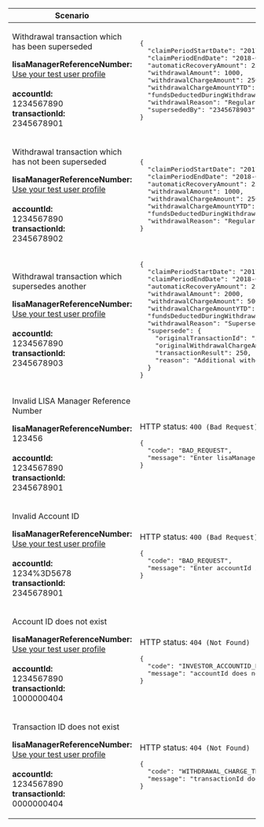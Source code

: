 <table>
    <col width="40%">
    <col width="60%">
    <thead>
        <tr>
            <th>Scenario</th>
            <th>Response</th>
        </tr>
    </thead>
    <tbody>
        <tr>
            <td>
                <p>Withdrawal transaction which has been superseded</p>
                <p class="code--block">
                    <strong>lisaManagerReferenceNumber:</strong><br>
                    <a href="#testing">Use your test user profile</a><br>
                    <br>
                    <strong>accountId:</strong><br>1234567890
                    <br>
                    <strong>transactionId:</strong><br>2345678901
                </p>
            </td>
            <td>
<pre class="code--block">
{
  "claimPeriodStartDate": "2017-12-06",
  "claimPeriodEndDate": "2018-01-05",
  "automaticRecoveryAmount": 250,
  "withdrawalAmount": 1000,
  "withdrawalChargeAmount": 250,
  "withdrawalChargeAmountYTD": 500,
  "fundsDeductedDuringWithdrawal": true,
  "withdrawalReason": "Regular withdrawal",
  "supersededBy": "2345678903"
}
</pre>
            </td>
        </tr>
        <tr>
            <td>
                <p>Withdrawal transaction which has not been superseded</p>
                <p class="code--block">
                    <strong>lisaManagerReferenceNumber:</strong><br>
                    <a href="#testing">Use your test user profile</a><br>
                    <br>
                    <strong>accountId:</strong><br>1234567890
                    <br>
                    <strong>transactionId:</strong><br>2345678902
                </p>
            </td>
            <td>
<pre class="code--block">
{
  "claimPeriodStartDate": "2017-12-06",
  "claimPeriodEndDate": "2018-01-05",
  "automaticRecoveryAmount": 250,
  "withdrawalAmount": 1000,
  "withdrawalChargeAmount": 250,
  "withdrawalChargeAmountYTD": 500,
  "fundsDeductedDuringWithdrawal": true,
  "withdrawalReason": "Regular withdrawal"
}
</pre>
            </td>
        </tr>
        <tr>
            <td>
                <p>Withdrawal transaction which supersedes another</p>
                <p class="code--block">
                    <strong>lisaManagerReferenceNumber:</strong><br>
                    <a href="#testing">Use your test user profile</a><br>
                    <br>
                    <strong>accountId:</strong><br>1234567890
                    <br>
                    <strong>transactionId:</strong><br>2345678903
                </p>
            </td>
            <td>
<pre class="code--block">
{
  "claimPeriodStartDate": "2017-12-06",
  "claimPeriodEndDate": "2018-01-05",
  "automaticRecoveryAmount": 250,
  "withdrawalAmount": 2000,
  "withdrawalChargeAmount": 500,
  "withdrawalChargeAmountYTD": 750,
  "fundsDeductedDuringWithdrawal": true,
  "withdrawalReason": "Superseded withdrawal",
  "supersede": {
    "originalTransactionId": "2345678901",
    "originalWithdrawalChargeAmount": 250,
    "transactionResult": 250,
    "reason": "Additional withdrawal"
  }
}
</pre>
            </td>
        </tr>
        <tr>
            <td>
                <p>Invalid LISA Manager Reference Number</p>
                <p class="code--block">
                    <strong>lisaManagerReferenceNumber:</strong><br> 123456
                    <br>
                    <br>
                    <strong>accountId:</strong><br>1234567890
                    <br>
                    <strong>transactionId:</strong><br>2345678901
                </p>
            </td>
            <td>
                <p>HTTP status: <code class="code--slim">400 (Bad Request)</code></p>
<pre class="code--block">
{
  "code": "BAD_REQUEST",
  "message": "Enter lisaManagerReferenceNumber in the correct format, like Z1234"
}
</pre>
            </td>
        </tr>
        <tr>
            <td>
                <p>Invalid Account ID</p>
                <p class="code--block">
                    <strong>lisaManagerReferenceNumber:</strong><br>
                    <a href="#testing">Use your test user profile</a><br>
                    <br>
                    <strong>accountId:</strong><br>1234%3D5678
                    <br>
                    <strong>transactionId:</strong><br>2345678901
                </p>
            </td>
            <td>
                <p>HTTP status: <code class="code--slim">400 (Bad Request)</code></p>
<pre class="code--block">
{
  "code": "BAD_REQUEST",
  "message": "Enter accountId in the correct format, like ABC12345"
}
</pre>
            </td>
        </tr>
        <tr>
            <td>
                <p>Account ID does not exist</p>
                <p class="code--block">
                    <strong>lisaManagerReferenceNumber:</strong><br>
                    <a href="#testing">Use your test user profile</a><br>
                    <br>
                    <strong>accountId:</strong><br>1234567890
                    <br>
                    <strong>transactionId:</strong><br>1000000404
                </p>
            </td>
            <td>
                <p>HTTP status: <code class="code--slim">404 (Not Found)</code></p>
<pre class="code--block">
{
  "code": "INVESTOR_ACCOUNTID_NOT_FOUND",
  "message": "accountId does not match HMRC’s records"
}
</pre>
            </td>
        </tr>
        <tr>
            <td>
                <p>Transaction ID does not exist</p>
                <p class="code--block">
                    <strong>lisaManagerReferenceNumber:</strong><br>
                    <a href="#testing">Use your test user profile</a><br>
                    <br>
                    <strong>accountId:</strong><br>1234567890
                    <br>
                    <strong>transactionId:</strong><br>0000000404
                </p>
            </td>
            <td>
                <p>HTTP status: <code class="code--slim">404 (Not Found)</code></p>
<pre class="code--block">
{
  "code": "WITHDRAWAL_CHARGE_TRANSACTION_NOT_FOUND",
  "message": "transactionId does not match HMRC’s records"
}
</pre>
            </td>
        </tr>
    </tbody>
</table>
